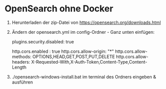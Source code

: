 # OpenSearch ohne Docker

1. Herunterladen der zip-Datei von https://opensearch.org/downloads.html

2. Ändern der opensearch.yml im config-Ordner - Ganz unten einfügen:


      plugins.security.disabled: true

      http.cors.enabled : true
      http.cors.allow-origin: "*"
      http.cors.allow-methods: OPTIONS,HEAD,GET,POST,PUT,DELETE
      http.cors.allow-headers: X-Requested-With,X-Auth-Token,Content-Type,Content-Length

3.   ./opensearch-windows-install.bat im terminal des Ordners eingeben & ausführen
